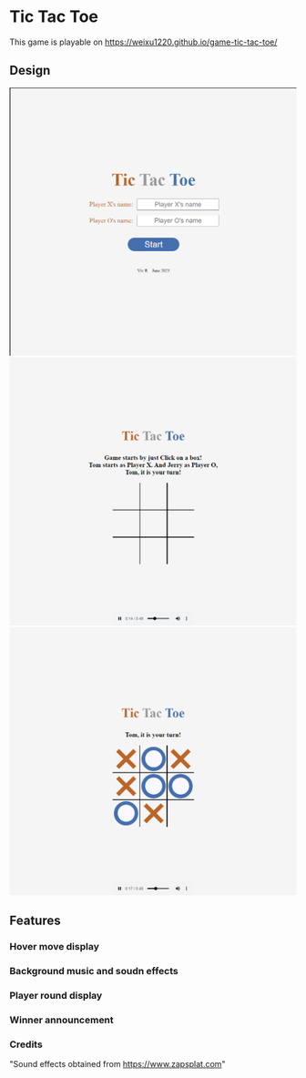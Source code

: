 # Tic Tac Toe
This game is playable on https://weixu1220.github.io/game-tic-tac-toe/
## Design
![Cover page](https://github.com/weixu1220/game-tic-tac-toe/blob/main/images/img1.png )  
![Game page 1](https://github.com/weixu1220/game-tic-tac-toe/blob/main/images/img2.png )  
![Game page 2](https://github.com/weixu1220/game-tic-tac-toe/blob/main/images/img3.png )
## Features
### Hover move display
### Background music and soudn effects
### Player round display
### Winner announcement
### Credits
"Sound effects obtained from https://www.zapsplat.com"